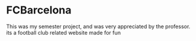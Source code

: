 # FCBarcelona
This was my semester project, and was very appreciated by the professor. its a football club related website made for fun
